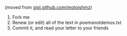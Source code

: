 (moved from [gist.github.com/motoishmz](https://gist.githubusercontent.com/motoishmz/5cf6942a85e66b395996/raw/b206e3e435c4a187dc317d604f44699c46d250a9/poemsnotdemos.txt))

1. Fork me
2. Renew (or edit) all of the text in poemsnotdemos.txt
3. Commit it, and read your letter to your friends


